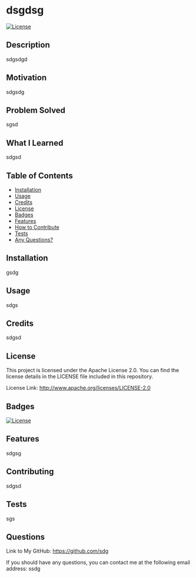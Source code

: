 
  # dsgdsg 
  [![License](https://img.shields.io/badge/License-Apache_2.0-blue.svg)](https://opensource.org/licenses/Apache-2.0)
  
  ## Description
  
  sdgsdgd

  ## Motivation
  
  sdgsdg

  ## Problem Solved
  
  sgsd

  ## What I Learned
  
  sdgsd

  ## Table of Contents

  - [Installation](#installation)
  - [Usage](#usage)
  - [Credits](#credits)
  - [License](#license)
  - [Badges](#badges)
  - [Features](#features)
  - [How to Contribute](#contributing)
  - [Tests](#tests)
  - [Any Questions?](#questions)

  ## Installation 
  
  gsdg

  ## Usage
  
  sdgs

  ## Credits
  
  sdgsd

  ## License
  
  This project is licensed under the Apache License 2.0. You can find the license details in the LICENSE file included in this repository.

  License Link: http://www.apache.org/licenses/LICENSE-2.0

  ## Badges

  [![License](https://img.shields.io/badge/License-Apache_2.0-blue.svg)](https://opensource.org/licenses/Apache-2.0)

  ## Features
  
  sdgsg

  ## Contributing
  
  sdgsd

  ## Tests
  
  sgs

  ## Questions
  
  Link to My GitHub: https://github.com/sdg

  If you should have any questions, you can contact me at the following email address: ssdg

  